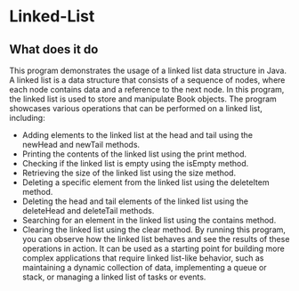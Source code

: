 # Linked-List

## What does it do
This program demonstrates the usage of a linked list data structure in Java. A linked list is a data structure that consists of a sequence of nodes, where each node contains data and a reference to the next node.
In this program, the linked list is used to store and manipulate Book objects. The program showcases various operations that can be performed on a linked list, including:
- Adding elements to the linked list at the head and tail using the newHead and newTail methods.
- Printing the contents of the linked list using the print method.
- Checking if the linked list is empty using the isEmpty method.
- Retrieving the size of the linked list using the size method.
- Deleting a specific element from the linked list using the deleteItem method.
- Deleting the head and tail elements of the linked list using the deleteHead and deleteTail methods.
- Searching for an element in the linked list using the contains method.
- Clearing the linked list using the clear method.
By running this program, you can observe how the linked list behaves and see the results of these operations in action. It can be used as a starting point for building more complex applications that require linked list-like behavior, such as maintaining a dynamic collection of data, implementing a queue or stack, or managing a linked list of tasks or events.
